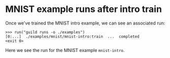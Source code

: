 # MNIST example runs after intro train

Once we've trained the MNIST intro example, we can see an associated
run:

    >>> run("guild runs -o ./examples")
    [0:...]  ./examples/mnist/mnist-intro:train  ...  completed
    <exit 0>

Here we see the run for the MNIST example `mnist-intro`.
